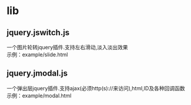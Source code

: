 # lib


## jquery.jswitch.js

一个图片轮转jquery插件.支持左右滑动,淡入淡出效果   
示例：example/slide.html


## jquery.jmodal.js

一个弹出层jquery插件.支持ajax(必须http(s)://来访问),html,ID及各种回调函数   
示例：example/modal.html
